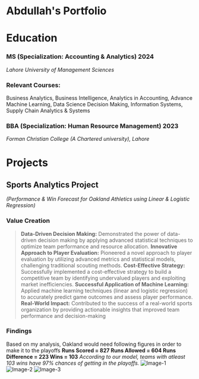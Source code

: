 # Abdullah's Portfolio
# Education 
### MS (Specialization: Accounting & Analytics)                                                                                                                   2024 
*Lahore University of Management Sciences*
### Relevant Courses: 
Business Analytics, Business Intelligence, Analytics in Accounting, Advance Machine Learning, Data Science Decision Making, Information Systems, Supply Chain Analytics & Systems
### BBA (Specialization: Human Resource Management)   	 	                                                                                                        2023 
*Forman Christian College (A Chartered university), Lahore*
# Projects
## Sports Analytics Project
*(Performance & Win Forecast for Oakland Athletics using Linear & Logistic Regression)*
### Value Creation 
>**Data-Driven Decision Making:** Demonstrated the power of data-driven decision making by applying advanced statistical techniques to optimize team performance and resource allocation.
>**Innovative Approach to Player Evaluation:** Pioneered a novel approach to player evaluation by utilizing advanced metrics and statistical models, challenging traditional scouting methods.
>**Cost-Effective Strategy:** Successfully implemented a cost-effective strategy to build a competitive team by identifying undervalued players and exploiting market inefficiencies.
>**Successful Application of Machine Learning:** Applied machine learning techniques (linear and logistic regression) to accurately predict game outcomes and assess player performance.
>**Real-World Impact:** Contributed to the success of a real-world sports organization by providing actionable insights that improved team performance and decision-making
### Findings 
Based on my analysis, Oakland would need following figures in order to make it to the playoffs 
**Runs Scored = 827
Runs Allowed = 604
Runs Difference = 223
Wins = 103**
*According to our model, teams with atleast 103 wins have 97% chances of getting in the playoffs.*
![Image-1](https://github.com/user-attachments/assets/bc819637-57a9-4f69-8d9b-55c7ccaf1f1b)
![Image-2](https://github.com/user-attachments/assets/d386b99b-5ac3-46bc-a315-41b6ada7fb4d)
![Image-3](https://github.com/user-attachments/assets/2d6052b5-e9dc-4dd3-b6ed-3995fec9659b)





